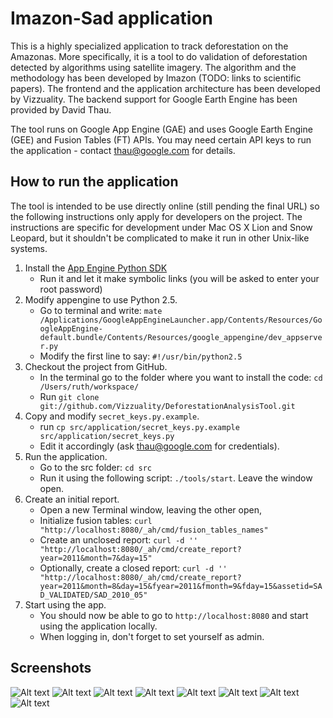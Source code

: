 Imazon-Sad application
======================

This is a highly specialized application to track deforestation on the Amazonas. More specifically,
it is a tool to do validation of deforestation detected by algorithms using satellite imagery.
The algorithm and the methodology has been developed by Imazon (TODO: links to scientific papers).
The frontend and the application architecture has been developed by Vizzuality. The backend support
for Google Earth Engine has been provided by David Thau. 

The tool runs on Google App Engine (GAE) and uses Google Earth Engine (GEE) and Fusion Tables (FT) APIs.
You may need certain API keys to run the application - contact thau@google.com for details.

How to run the application
--------------------------

The tool is intended to be use directly online (still pending the final URL) so the following instructions
only apply for developers on the project. The instructions are specific for development under Mac OS X Lion
and Snow Leopard, but it shouldn't be complicated to make it run in other Unix-like systems.

1. Install the [App Engine Python SDK](http://code.google.com/intl/en/appengine/downloads.html#Google_App_Engine_SDK_for_Python)
   * Run it and let it make symbolic links (you will be asked to enter your root password)
2. Modify appengine to use Python 2.5.
   * Go to terminal and write: `mate /Applications/GoogleAppEngineLauncher.app/Contents/Resources/GoogleAppEngine-default.bundle/Contents/Resources/google_appengine/dev_appserver.py`
   * Modify the first line to say: `#!/usr/bin/python2.5`
3. Checkout the project from GitHub.
   * In the terminal go to the folder where you want to install the code: `cd /Users/ruth/workspace/`
   * Run `git clone git://github.com/Vizzuality/DeforestationAnalysisTool.git`
4. Copy and modify `secret_keys.py.example`.
   * run `cp src/application/secret_keys.py.example src/application/secret_keys.py`
   * Edit it accordingly (ask thau@google.com for credentials).
5. Run the application.
   * Go to the src folder: `cd src`
   * Run it using the following script: `./tools/start`. Leave the window open.
6. Create an initial report.
   * Open a new Terminal window, leaving the other open,
   * Initialize fusion tables: `curl "http://localhost:8080/_ah/cmd/fusion_tables_names"`
   * Create an unclosed report: `curl -d '' "http://localhost:8080/_ah/cmd/create_report?year=2011&month=7&day=15"`
   * Optionally, create a closed report: `curl -d '' "http://localhost:8080/_ah/cmd/create_report?year=2011&month=8&day=15&fyear=2011&fmonth=9&fday=15&assetid=SAD_VALIDATED/SAD_2010_05"`
7. Start using the app.
   * You should now be able to go to `http://localhost:8080` and start using the application locally.
   * When logging in, don't forget to set yourself as admin.

Screenshots
-----------
![Alt text](http://vizzuality.s3.amazonaws.com/blogImages/imazon/1.png)
![Alt text](http://vizzuality.s3.amazonaws.com/blogImages/imazon/2.png)
![Alt text](http://vizzuality.s3.amazonaws.com/blogImages/imazon/3.png)
![Alt text](http://vizzuality.s3.amazonaws.com/blogImages/imazon/4.png)
![Alt text](http://vizzuality.s3.amazonaws.com/blogImages/imazon/5.png)
![Alt text](http://vizzuality.s3.amazonaws.com/blogImages/imazon/6.png)
![Alt text](http://vizzuality.s3.amazonaws.com/blogImages/imazon/8.png)
![Alt text](http://vizzuality.s3.amazonaws.com/blogImages/imazon/9.png)
